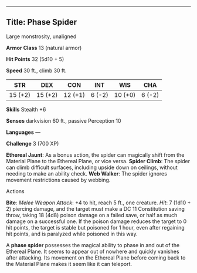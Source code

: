 -------------------------
Title: Phase Spider
-------------------------


Large monstrosity, unaligned

**Armor Class** 13 (natural armor)

**Hit Points** 32 (5d10 + 5)

**Speed** 30 ft., climb 30 ft.

| STR    | DEX     | CON     | INT     | WIS     | CHA
|---------| -------- |--------- |--------- |---------| --------
| 15 (+2)   | 15 (+2)   | 12 (+1)   | 6 (-2)   | 10 (+0)   | 6 (-2)

**Skills** Stealth +6

**Senses** darkvision 60 ft., passive Perception 10

**Languages** —

**Challenge** 3 (700 XP)


**Ethereal Jaunt**: As a bonus action, the spider can magically
shift from the Material Plane to the Ethereal Plane, or vice versa.
**Spider Climb**: The spider can climb difficult surfaces, including
upside down on ceilings, without needing to make an ability check.
**Web Walker**: The spider ignores movement restrictions caused
by webbing.


Actions

**Bite**: *Melee Weapon Attack*: +4 to hit, reach 5 ft.,
one creature. *Hit*: 7 (1d10 + 2) piercing damage, and the target
must make a DC 11 Constitution saving throw, taking 18 (4d8) poison
damage on a failed save, or half as much damage on a successful one.
If the poison damage reduces the target to 0 hit points, the target
is stable but poisoned for 1 hour, even after regaining hit points,
and is paralyzed while poisoned in this way.

A **phase spider** possesses the magical ability to phase in and out of
the Ethereal Plane. It seems to appear out of nowhere and quickly
vanishes after attacking. Its movement on the Ethereal Plane before
coming back to the Material Plane makes it seem like it can teleport.

